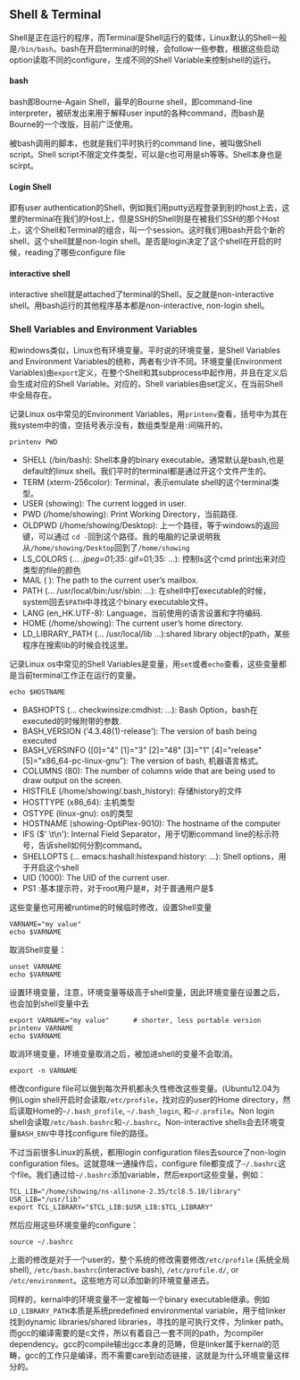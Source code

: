 ## Shell & Terminal
Shell是正在运行的程序，而Terminal是Shell运行的载体，Linux默认的Shell一般是`/bin/bash`。bash在开启terminal的时候，会follow一些参数，根据这些启动option读取不同的configure，生成不同的Shell Variable来控制shell的运行。

#### bash
bash即Bourne-Again Shell，最早的Bourne shell，即command-line interpreter，被研发出来用于解释user input的各种command，而bash是Bourne的一个改版，目前广泛使用。

被bash调用的脚本，也就是我们平时执行的command line，被叫做Shell script。Shell script不限定文件类型，可以是c也可用是sh等等。Shell本身也是scirpt。

#### Login Shell
即有user authentication的Shell，例如我们用putty远程登录到别的host上去，这里的terminal在我们的Host上，但是SSH的Shell则是在被我们SSH的那个Host上，这个Shell和Terminal的组合，叫一个session。这时我们用bash开启个新的shell，这个shell就是non-login shell。是否是login决定了这个shell在开启的时候，reading了哪些configure file

#### interactive shell
interactive shell就是attached了terminal的Shell，反之就是non-interactive shell。用bash运行的其他程序基本都是non-interactive, non-login shell。


### Shell Variables and Environment Variables
和windows类似，Linux也有环境变量。平时说的环境变量，是Shell Variables and Environment Variables的统称，两者有少许不同。环境变量(Environment Variables)由`export`定义，在整个Shell和其subprocess中起作用，并且在定义后会生成对应的Shell Variable。对应的，Shell variables由set定义，在当前Shell中全局存在。

记录Linux os中常见的Environment Variables，用`printenv`查看，括号中为其在我system中的值，空括号表示没有，数组类型是用`:`间隔开的。
```
printenv PWD
```
* SHELL (/bin/bash): Shell本身的binary executable。通常默认是bash,也是default的linux shell。我们平时的terminal都是通过开这个文件产生的。
* TERM (xterm-256color): Terminal，表示emulate shell的这个terminal类型。
* USER (showing): The current logged in user.
* PWD (/home/showing): Print Working Directory，当前路径.
* OLDPWD (/home/showing/Desktop): 上一个路径，等于windows的返回键，可以通过 `cd -`回到这个路径。我的电脑的记录说明我从`/home/showing/Desktop`回到了`/home/showing`
* LS_COLORS (... *.jpeg=01;35:*.gif=01;35: ...): 控制ls这个cmd print出来对应类型的file的颜色
* MAIL ( ): The path to the current user’s mailbox.
* PATH (... /usr/local/bin:/usr/sbin: ...): 在shell中打executable的时候，system回去`$PATH`中寻找这个binary executable文件。
* LANG (en_HK.UTF-8): Language，当前使用的语言设置和字符编码.
* HOME (/home/showing): The current user’s home directory.
* LD_LIBRARY_PATH (... /usr/local/lib ...):shared library object的path，某些程序在搜索lib的时候会找这里。

记录Linux os中常见的Shell Variables是变量，用`set`或者`echo`查看，这些变量都是当前terminal工作正在运行的变量。
```
echo $HOSTNAME
```
* BASHOPTS (... checkwinsize:cmdhist: ...): Bash Option，bash在executed的时候附带的参数.
* BASH_VERSION ('4.3.48(1)-release'): The version of bash being executed
* BASH_VERSINFO (\[0\]="4" \[1\]="3" \[2\]="48" \[3\]="1" \[4\]="release" [5]="x86_64-pc-linux-gnu"): The version of bash, 机器语言格式。
* COLUMNS (80): The number of columns wide that are being used to draw output on the screen.
* HISTFILE (/home/showing/.bash_history): 存储history的文件
* HOSTTYPE (x86_64): 主机类型
* OSTYPE (linux-gnu): os的类型
* HOSTNAME (showing-OptiPlex-9010): The hostname of the computer
* IFS ($' \t\n'): Internal Field Separator，用于切断command line的标示符号，告诉shell如何分割command。
* SHELLOPTS (... emacs:hashall:histexpand:history: ...): Shell options，用于开启这个shell
* UID (1000): The UID of the current user.
* PS1 :基本提示符，对于root用户是#，对于普通用户是$

这些变量也可用被runtime的时候临时修改，设置Shell变量
```
VARNAME="my value"
echo $VARNAME
```
取消Shell变量：
```
unset VARNAME
echo $VARNAME
```
设置环境变量，注意，环境变量等级高于shell变量，因此环境变量在设置之后，也会加到shell变量中去
```
export VARNAME="my value"      # shorter, less portable version
printenv VARNAME
echo $VARNAME
```
取消环境变量，环境变量取消之后，被加进shell的变量不会取消。
```
export -n VARNAME
```
修改configure file可以做到每次开机都永久性修改这些变量。(Ubuntu12.04为例)Login shell开启时会读取`/etc/profile`，找对应的user的Home directory，然后读取Home的`~/.bash_profile`, `~/.bash_login`, 和`~/.profile`。Non login shell会读取`/etc/bash.bashrc`和`~/.bashrc`。Non-interactive shells会去环境变量`BASH_ENV`中寻找configure file的路径。

不过当前很多Linux的系统，都用login configuration files去source了non-login configuration files。这就意味一通操作后，configure file都变成了`~/.bashrc`这个file。我们通过给`~/.bashrc`添加variable，然后export这些变量，例如：
```
TCL_LIB="/home/showing/ns-allinone-2.35/tcl8.5.10/library"
USR_LIB="/usr/lib"
export TCL_LIBRARY="$TCL_LIB:$USR_LIB:$TCL_LIBRARY"
```
然后应用这些环境变量的configure：
```
source ~/.bashrc
```
上面的修改是对于一个user的，整个系统的修改需要修改`/etc/profile` (系统全局shell), `/etc/bash.bashrc`(interactive bash), `/etc/profile.d/`, or `/etc/environment`。这些地方可以添加新的环境变量进去。

同样的，kernal中的环境变量不一定被每一个binary executable继承。例如`LD_LIBRARY_PATH`本质是系统predefined environmental variable，用于给linker找到dynamic libraries/shared libraries，寻找的是可执行文件，为linker path。而gcc的编译需要的是c文件，所以有着自己一套不同的path，为compiler dependency。gcc的compile输出gcc本身的范畴，但是linker属于kernal的范畴，gcc的工作只是编译，而不需要care到动态链接，这就是为什么环境变量这样分的。
